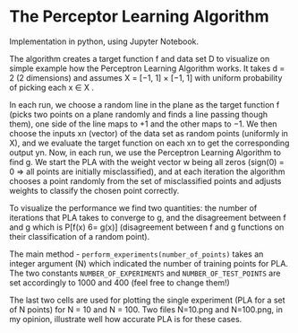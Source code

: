 # The Perceptor Learning Algorithm

Implementation in python, using Jupyter Notebook.

The algorithm creates a target function f and data set D to visualize on simple example
how the Perceptron Learning Algorithm works. It takes d = 2 (2 dimensions)
and assumes X = [−1, 1] × [−1, 1] with uniform probability of picking each
x ∈ X .

In each run, we choose a random line in the plane as the target function f (picks two points on a plane
randomly and finds a line passing though them), one side of the line maps to +1 and the other maps
to −1. We then choose the inputs xn (vector) of the data set as random points (uniformly in X), and
we evaluate the target function on each xn to get the corresponding output yn.
Now, in each run, we use the Perceptron Learning Algorithm to find g. We start the PLA
with the weight vector w being all zeros (sign(0) = 0 => all points are initially
misclassified), and at each iteration the algorithm chooses a point randomly
from the set of misclassified points and adjusts weights to classify the chosen point correctly.

To visualize the performance we find two quantities: the number of iterations that PLA takes to converge to g,
and the disagreement between f and g which is P[f(x) 6= g(x)] (disagreement between f and g functions on their
classification of a random point).

The main method - ```perform_experiments(number_of_points)``` takes an integer argument (N) which indicated the
number of training points for PLA.
The two constants ```NUMBER_OF_EXPERIMENTS``` and ```NUMBER_OF_TEST_POINTS``` are set accordingly to
1000 and 400 (feel free to change them!)

The last two cells are used for plotting the single experiment (PLA for a set of N points)
for N = 10 and N = 100. Two files N=10.png and N=100.png, in my opinion, illustrate well how accurate PLA
is for these cases.
